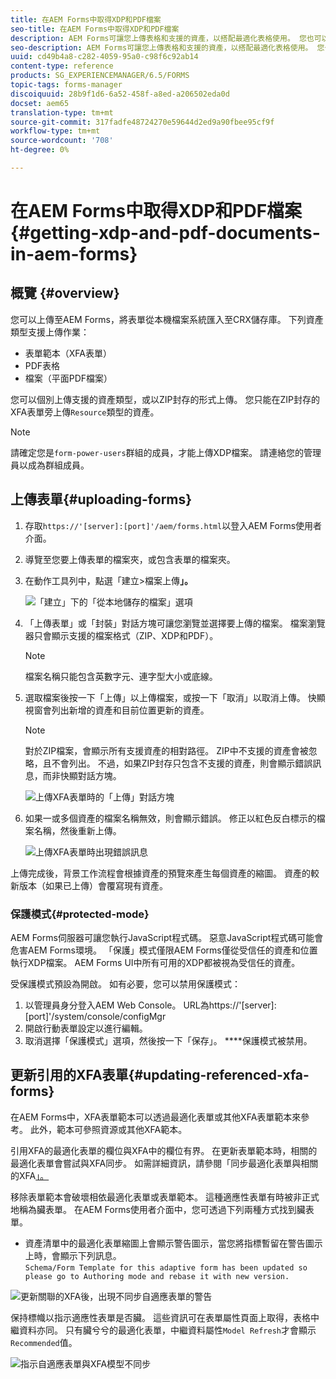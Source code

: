 ```yaml
---
title: 在AEM Forms中取得XDP和PDF檔案
seo-title: 在AEM Forms中取得XDP和PDF檔案
description: AEM Forms可讓您上傳表格和支援的資產，以搭配最適化表格使用。 您也可以將表單和相關資源批量上傳為ZIP。
seo-description: AEM Forms可讓您上傳表格和支援的資產，以搭配最適化表格使用。 您也可以將表單和相關資源批量上傳為ZIP。
uuid: cd49b4a8-c282-4059-95a0-c98f6c92ab14
content-type: reference
products: SG_EXPERIENCEMANAGER/6.5/FORMS
topic-tags: forms-manager
discoiquuid: 28b9f1d6-6a52-458f-a8ed-a206502eda0d
docset: aem65
translation-type: tm+mt
source-git-commit: 317fadfe48724270e59644d2ed9a90fbee95cf9f
workflow-type: tm+mt
source-wordcount: '708'
ht-degree: 0%

---
```



# 在AEM Forms中取得XDP和PDF檔案{#getting-xdp-and-pdf-documents-in-aem-forms}

## 概覽 {#overview}

您可以上傳至AEM Forms，將表單從本機檔案系統匯入至CRX儲存庫。 下列資產類型支援上傳作業：

* 表單範本（XFA表單）
* PDF表格
* 檔案（平面PDF檔案）

您可以個別上傳支援的資產類型，或以ZIP封存的形式上傳。 您只能在ZIP封存的XFA表單旁上傳`Resource`類型的資產。

>[!NOTE]
>
>請確定您是`form-power-users`群組的成員，才能上傳XDP檔案。 請連絡您的管理員以成為群組成員。

## 上傳表單{#uploading-forms}

1. 存取`https://'[server]:[port]'/aem/forms.html`以登入AEM Forms使用者介面。
1. 導覽至您要上傳表單的檔案夾，或包含表單的檔案夾。
1. 在動作工具列中，點選「建立>檔案上傳&#x200B;**」。**

   ![「建立」下的「從本地儲存的檔案」選項](assets/step.png)

1. 「上傳表單」或「封裝」對話方塊可讓您瀏覽並選擇要上傳的檔案。 檔案瀏覽器只會顯示支援的檔案格式（ZIP、XDP和PDF）。

   >[!NOTE]
   >
   >檔案名稱只能包含英數字元、連字型大小或底線。

1. 選取檔案後按一下「上傳」以上傳檔案，或按一下「取消」以取消上傳。 快顯視窗會列出新增的資產和目前位置更新的資產。

   >[!NOTE]
   >
   >對於ZIP檔案，會顯示所有支援資產的相對路徑。 ZIP中不支援的資產會被忽略，且不會列出。 不過，如果ZIP封存只包含不支援的資產，則會顯示錯誤訊息，而非快顯對話方塊。

   ![上傳XFA表單時的「上傳」對話方塊](assets/upload-scr.png)

1. 如果一或多個資產的檔案名稱無效，則會顯示錯誤。 修正以紅色反白標示的檔案名稱，然後重新上傳。

   ![上傳XFA表單時出現錯誤訊息](assets/upload-scr-err.png)

上傳完成後，背景工作流程會根據資產的預覽來產生每個資產的縮圖。 資產的較新版本（如果已上傳）會覆寫現有資產。

### 保護模式{#protected-mode}

AEM Forms伺服器可讓您執行JavaScript程式碼。 惡意JavaScript程式碼可能會危害AEM Forms環境。 「保護」模式僅限AEM Forms僅從受信任的資產和位置執行XDP檔案。 AEM Forms UI中所有可用的XDP都被視為受信任的資產。

受保護模式預設為開啟。 如有必要，您可以禁用保護模式：

1. 以管理員身分登入AEM Web Console。 URL為https://&#39;[server]:[port]&#39;/system/console/configMgr
1. 開啟行動表單設定以進行編輯。
1. 取消選擇「保護模式」選項，然後按一下「保存」。 ****&#x200B;保護模式被禁用。

## 更新引用的XFA表單{#updating-referenced-xfa-forms}

在AEM Forms中，XFA表單範本可以透過最適化表單或其他XFA表單範本來參考。 此外，範本可參照資源或其他XFA範本。

引用XFA的最適化表單的欄位與XFA中的欄位有界。 在更新表單範本時，相關的最適化表單會嘗試與XFA同步。 如需詳細資訊，請參閱「同步最適化表單與相關的XFA[」。](../../forms/using/synchronizing-adaptive-forms-xfa.md)

移除表單範本會破壞相依最適化表單或表單範本。 這種適應性表單有時被非正式地稱為臟表單。 在AEM Forms使用者介面中，您可透過下列兩種方式找到臟表單。

* 資產清單中的最適化表單縮圖上會顯示警告圖示，當您將指標暫留在警告圖示上時，會顯示下列訊息。\
   `Schema/Form Template for this adaptive form has been updated so please go to Authoring mode and rebase it with new version.`

![更新關聯的XFA後，出現不同步自適應表單的警告](assets/dirtyaf.png)

保持標幟以指示適應性表單是否臟。 這些資訊可在表單屬性頁面上取得，表格中繼資料亦同。 只有臟兮兮的最適化表單，中繼資料屬性`Model Refresh`才會顯示`Recommended`值。

![指示自適應表單與XFA模型不同步](assets/model-refresh.png)

